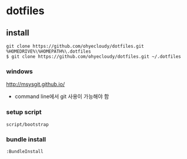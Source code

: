# dotfiles

## install
    git clone https://github.com/ohyecloudy/dotfiles.git %HOMEDRIVE%\%HOMEPATH%\.dotfiles
    $ git clone https://github.com/ohyecloudy/dotfiles.git ~/.dotfiles

### windows
http://msysgit.github.io/

* command line에서 git 사용이 가능해야 함

### setup script
    script/bootstrap

### bundle install
    :BundleInstall
